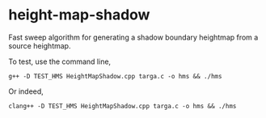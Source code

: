 height-map-shadow
=================

Fast sweep algorithm for generating a shadow boundary heightmap from a source heightmap.

To test, use the command line,

    g++ -D TEST_HMS HeightMapShadow.cpp targa.c -o hms && ./hms

Or indeed,

    clang++ -D TEST_HMS HeightMapShadow.cpp targa.c -o hms && ./hms

